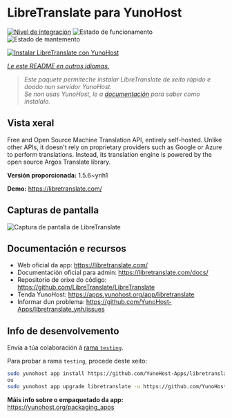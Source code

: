 <!--
NOTA: Este README foi creado automáticamente por <https://github.com/YunoHost/apps/tree/master/tools/readme_generator>
NON debe editarse manualmente.
-->

# LibreTranslate para YunoHost

[![Nivel de integración](https://dash.yunohost.org/integration/libretranslate.svg)](https://dash.yunohost.org/appci/app/libretranslate) ![Estado de funcionamento](https://ci-apps.yunohost.org/ci/badges/libretranslate.status.svg) ![Estado de mantemento](https://ci-apps.yunohost.org/ci/badges/libretranslate.maintain.svg)

[![Instalar LibreTranslate con YunoHost](https://install-app.yunohost.org/install-with-yunohost.svg)](https://install-app.yunohost.org/?app=libretranslate)

*[Le este README en outros idiomas.](./ALL_README.md)*

> *Este paquete permíteche instalar LibreTranslate de xeito rápido e doado nun servidor YunoHost.*  
> *Se non usas YunoHost, le a [documentación](https://yunohost.org/install) para saber como instalalo.*

## Vista xeral

Free and Open Source Machine Translation API, entirely self-hosted. Unlike other APIs, it doesn't rely on proprietary providers such as Google or Azure to perform translations. Instead, its translation engine is powered by the open source Argos Translate library.


**Versión proporcionada:** 1.5.6~ynh1

**Demo:** <https://libretranslate.com/>

## Capturas de pantalla

![Captura de pantalla de LibreTranslate](./doc/screenshots/screenshot.png)

## Documentación e recursos

- Web oficial da app: <https://libretranslate.com/>
- Documentación oficial para admin: <https://libretranslate.com/docs/>
- Repositorio de orixe do código: <https://github.com/LibreTranslate/LibreTranslate>
- Tenda YunoHost: <https://apps.yunohost.org/app/libretranslate>
- Informar dun problema: <https://github.com/YunoHost-Apps/libretranslate_ynh/issues>

## Info de desenvolvemento

Envía a túa colaboración á [rama `testing`](https://github.com/YunoHost-Apps/libretranslate_ynh/tree/testing).

Para probar a rama `testing`, procede deste xeito:

```bash
sudo yunohost app install https://github.com/YunoHost-Apps/libretranslate_ynh/tree/testing --debug
ou
sudo yunohost app upgrade libretranslate -u https://github.com/YunoHost-Apps/libretranslate_ynh/tree/testing --debug
```

**Máis info sobre o empaquetado da app:** <https://yunohost.org/packaging_apps>

